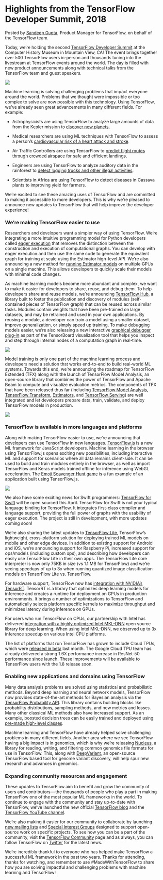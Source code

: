 # Highlights from the TensorFlow Developer Summit, 2018

Posted by [Sandeep Gupta](https://twitter.com/thesandeepgupta), Product Manager for TensorFlow, on behalf of the TensorFlow team.

Today, we’re holding the second [TensorFlow Developer Summit](https://www.tensorflow.org/dev-summit/) at the Computer History Museum in Mountain View, CA! The event brings together over 500 TensorFlow users in-person and thousands tuning into the livestream at TensorFlow events around the world. The day is filled with new product announcements along with technical talks from the TensorFlow team and guest speakers.

![](https://cdn-images-1.medium.com/max/1600/0*dwmeeMeY5htdHbvy.)

Machine learning is solving challenging problems that impact everyone around the world. Problems that we thought were impossible or too complex to solve are now possible with this technology. Using TensorFlow, we’ve already seen great advancements in many different fields. For example:

* Astrophysicists are using TensorFlow to analyze large amounts of data from the Kepler mission to [discover new planets](https://research.googleblog.com/2018/03/open-sourcing-hunt-for-exoplanets.html).

* Medical researchers are using ML techniques with TensorFlow to assess a person’s [cardiovascular risk of a heart attack and stroke](https://research.googleblog.com/2018/02/assessing-cardiovascular-risk-factors.html).

* Air Traffic Controllers are using TensorFlow to [predict flight routes through crowded airspace](http://www.eurocontrol.int/publications/traffic-prediction-improvements-tpi-factsheet-and-technical-documentation) for safe and efficient landings.

* Engineers are using TensorFlow to analyze auditory data in the rainforest to [detect logging trucks and other illegal activities](https://www.blog.google/topics/machine-learning/fight-against-illegal-deforestation-tensorflow/).

* Scientists in Africa are using TensorFlow to detect diseases in Cassava plants to improving yield for farmers.



We’re excited to see these amazing uses of TensorFlow and are committed to making it accessible to more developers. This is why we’re pleased to announce new updates to TensorFlow that will help improve the developer experience!

### We’re making TensorFlow easier to use

Researchers and developers want a simpler way of using TensorFlow. We’re integrating a more intuitive programming model for Python developers called [eager execution](https://www.tensorflow.org/programmers_guide/eager) that removes the distinction between the construction and execution of computational graphs. You can develop with eager execution and then use the same code to generate the equivalent graph for training at scale using the Estimator high-level API. We’re also announcing a new method for [running Estimator models](https://github.com/tensorflow/tensorflow/blob/master/tensorflow/contrib/distribute/README.md) on multiple GPUs on a single machine. This allows developers to quickly scale their models with minimal code changes.

As machine learning models become more abundant and complex, we want to make it easier for developers to share, reuse, and debug them. To help developers share and reuse models, we’re announcing [TensorFlow Hub](http://tensorflow.org/hub), a library built to foster the publication and discovery of modules (self-contained pieces of TensorFlow graph) that can be reused across similar tasks. Modules contain weights that have been pre-trained on large datasets, and may be retrained and used in your own applications. By reusing a module, a developer can train a model using a smaller dataset, improve generalization, or simply speed up training. To make debugging models easier, we’re also releasing a new interactive [graphical debugger plug-in](https://github.com/tensorflow/tensorboard/blob/master/tensorboard/plugins/debugger/README.md) as part of the TensorBoard visualization tool that helps you inspect and step through internal nodes of a computation graph in real-time.

![](https://cdn-images-1.medium.com/max/1600/0*mTewjcnWRlVVK2rT.)

Model training is only one part of the machine learning process and developers need a solution that works end-to-end to build real-world ML systems. Towards this end, we’re announcing the roadmap for TensorFlow Extended (TFX) along with the launch of TensorFlow Model Analysis, an open-source library that combines the power of TensorFlow and Apache Beam to compute and visualize evaluation metrics. The components of TFX that have been released thus far (including [TensorFlow Model Analysis](https://github.com/tensorflow/model-analysis), [TensorFlow Transform](https://github.com/tensorflow/transform), [Estimators](http://tensorflow.org/programmers_guide/estimators), and [TensorFlow Serving](https://github.com/tensorflow/serving)) are well integrated and let developers prepare data, train, validate, and deploy TensorFlow models in production.

![](https://cdn-images-1.medium.com/max/1600/0*194_INsq197WvIf1.)

### TensorFlow is available in more languages and platforms

Along with making TensorFlow easier to use, we’re announcing that developers can use TensorFlow in new languages. [TensorFlow.js](https://js.tensorflow.org) is a new ML framework for JavaScript developers. Machine learning in the browser using TensorFlow.js opens exciting new possibilities, including interactive ML and support for scenarios where all data remains client-side. It can be used to build and train modules entirely in the browser, as well as import TensorFlow and Keras models trained offline for inference using WebGL acceleration. The [Emoji Scavenger Hunt game](https://emojiscavengerhunt.withgoogle.com/) is a fun example of an application built using TensorFlow.js.

![](https://cdn-images-1.medium.com/max/1600/0*V4HYbZt28PHZZ3aD.)

We also have some exciting news for Swift programmers: [TensorFlow for Swift](https://www.tensorflow.org/community/swift) will be open sourced this April. TensorFlow for Swift is not your typical language binding for TensorFlow. It integrates first-class compiler and language support, providing the full power of graphs with the usability of eager execution. The project is still in development, with more updates coming soon!

We’re also sharing the latest updates to [TensorFlow Lite](https://www.tensorflow.org/mobile/tflite/), TensorFlow’s lightweight, cross-platform solution for deploying trained ML models on mobile and other edge devices. In addition to existing support for Android and iOS, we’re announcing support for Raspberry Pi, increased support for ops/models (including custom ops), and describing how developers can easily use TensorFlow Lite in their own apps. The TensorFlow Lite core interpreter is now only 75KB in size (vs 1.1 MB for TensorFlow) and we’re seeing speedups of up to 3x when running quantized image classification models on TensorFlow Lite vs. TensorFlow.

For hardware support, TensorFlow now has [integration with NVIDIA’s TensorRT](https://developers.googleblog.com/2018/03/tensorrt-integration-with-tensorflow.html). TensorRT is a library that optimizes deep learning models for inference and creates a runtime for deployment on GPUs in production environments. It brings a number of optimizations to TensorFlow and automatically selects platform specific kernels to maximize throughput and minimizes latency during inference on GPUs.

For users who run TensorFlow on CPUs, our partnership with Intel has delivered [integration with a highly optimized Intel MKL-DNN](https://github.com/tensorflow/tensorflow/pull/16474) open source library for deep learning. When using Intel MKL-DNN, we observed up to 3x inference speedup on various Intel CPU platforms.

The list of platforms that run TensorFlow has grown to include Cloud TPUs, which were [released in beta](https://cloudplatform.googleblog.com/2018/02/Cloud-TPU-machine-learning-accelerators-now-available-in-beta.html) last month. The Google Cloud TPU team has already delivered a strong 1.6X performance increase in ResNet-50 performance since launch. These improvements will be available to TensorFlow users with the 1.8 release soon.

### Enabling new applications and domains using TensorFlow

Many data analysis problems are solved using statistical and probabilistic methods. Beyond deep learning and neural network models, TensorFlow now provides state-of-the-art methods for Bayesian analysis via the [TensorFlow Probability API](https://github.com/tensorflow/probability/). This library contains building blocks like probability distributions, sampling methods, and new metrics and losses. Many other classical ML methods also have increased support. As an example, boosted decision trees can be easily trained and deployed using [pre-made high-level classes](https://github.com/tensorflow/tensorflow/blob/master/tensorflow/python/estimator/canned/boosted_trees.py).

Machine learning and TensorFlow have already helped solve challenging problems in many different fields. Another area where we see TensorFlow having a big impact is in genomics, which is why we’re releasing [Nucleus](https://www.github.com/google/nucleus), a library for reading, writing, and filtering common genomics file formats for use in TensorFlow. This, along with [DeepVariant](https://github.com/google/deepvariant/blob/r0.5/README.md), an open-source TensorFlow based tool for genome variant discovery, will help spur new research and advances in genomics.

### Expanding community resources and engagement

These updates to TensorFlow aim to benefit and grow the community of users and contributors — the thousands of people who play a part in making TensorFlow one of the most popular ML frameworks in the world. To continue to engage with the community and stay up-to-date with TensorFlow, we’ve launched the new official [TensorFlow blog](http://blog.tensorflow.org) and the [TensorFlow YouTube channel](http://youtube.com/tensorflow).

We’re also making it easier for our community to collaborate by launching [new mailing lists](http://tensorflow.org/community/lists) and [Special Interest Groups](https://tensorflow.org/community/contributing#special_interest_groups) designed to support open-source work on specific projects. To see how you can be a part of the community, visit the [TensorFlow Community](https://tensorflow.org/community) page and as always, you can follow TensorFlow on [Twitter](http://twitter.com/tensorflow) for the latest news.

We’re incredibly thankful to everyone who has helped make TensorFlow a successful ML framework in the past two years. Thanks for attending, thanks for watching, and remember to use #MadeWithTensorFlow to share how you are solving impactful and challenging problems with machine learning and TensorFlow!

